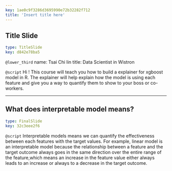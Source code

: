 ```yaml
---
key: 1ae0c9f3286d3695990e72b32282f712
title: 'Insert title here'
---
```


## Title Slide

```yaml
type: TitleSlide
key: d842e78ba5
```

`@lower_third`
name: Tsai Chi lin
title: Data Scientist in Wistron

`@script`
Hi ! This course will teach you how to build a explainer for xgboost model in R. The explainer will help explain how the model is using each feature and give you a way to quantify them to show to your boss or co-workers.

---

## What does interpretable model means?

```yaml
type: FinalSlide
key: 32c3eee2f6
```

`@script`
Interpretable models means we can quantify the effectiveness between each features with the target values. For example, linear model is an interpretable model because the relationship between a feature and the target outcome always goes in the same direction over the entire range of the feature,which means an increase in the feature value either always leads to an increase or always to a decrease in the target outcome.
